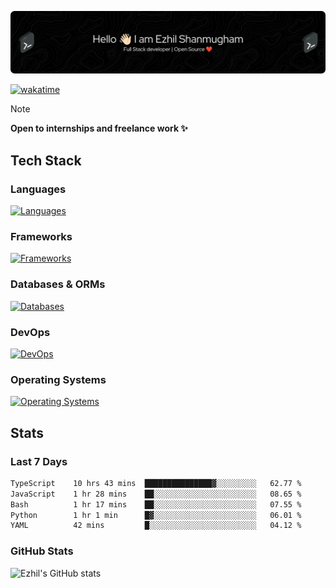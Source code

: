![Header](./.github/workflows/header.png)

[![wakatime](https://wakatime.com/badge/user/e780b5d2-6a76-4fde-a594-4ff159327ad3.svg)](https://wakatime.com/@e780b5d2-6a76-4fde-a594-4ff159327ad3)

> [!NOTE]  
> **Open to internships and freelance work ✨**

## Tech Stack

### Languages

[![Languages](https://skillicons.dev/icons?i=python,java,kotlin,javascript,typescript,php&theme=dark)](https://skillicons.dev)

### Frameworks

[![Frameworks](https://skillicons.dev/icons?i=react,next,tailwind,express,flask,jquery,bootstrap&theme=dark)](https://skillicons.dev)

### Databases & ORMs

[![Databases](https://skillicons.dev/icons?i=mysql,postgres,mongodb,prisma&theme=dark)](https://skillicons.dev)

### DevOps

[![DevOps](https://skillicons.dev/icons?i=aws,azure,gcp,cloudflare,vercel,docker,git,github,githubactions,nginx&theme=dark)](https://skillicons.dev)

### Operating Systems

[![Operating Systems](https://skillicons.dev/icons?i=windows,ubuntu&theme=dark)](https://skillicons.dev)

## Stats

### Last 7 Days

<!--START_SECTION:waka-->

```txt
TypeScript    10 hrs 43 mins  ███████████████▓░░░░░░░░░   62.77 %
JavaScript    1 hr 28 mins    ██░░░░░░░░░░░░░░░░░░░░░░░   08.65 %
Bash          1 hr 17 mins    ██░░░░░░░░░░░░░░░░░░░░░░░   07.55 %
Python        1 hr 1 min      █▓░░░░░░░░░░░░░░░░░░░░░░░   06.01 %
YAML          42 mins         █░░░░░░░░░░░░░░░░░░░░░░░░   04.12 %
```

<!--END_SECTION:waka-->

### GitHub Stats

![Ezhil's GitHub stats](https://github-readme-stats.vercel.app/api?username=ezhil56x&theme=dark&show_icons=true)
